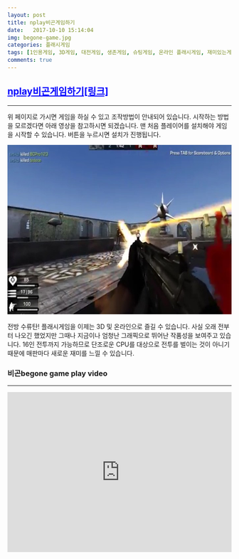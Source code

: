 ```yaml
---
layout: post
title: nplay비곤게임하기
date:   2017-10-10 15:14:04
img: begone-game.jpg
categories: 플래시게임
tags: [1인용게임, 3D게임, 대전게임, 생존게임, 슈팅게임, 온라인 플래시게임, 재미있는게임, 추천게임]
comments: true
---
```



<h2><span style="color: #0000ff;"><a style="color: #0000ff;" href="http://minecraft.leeseungju.com/begone">nplay비곤게임하기[링크]</a></span></h2>

<hr />

위 페이지로 가시면 게임을 하실 수 있고 조작방법이 안내되어 있습니다. 시작하는 방법을 모르겠다면 아래 영상을 참고하시면 되겠습니다. 맨 처음 플레이어를 설치해야 게임을 시작할 수 있습니다. 버튼을 누르시면 설치가 진행됩니다.

<img class="alignnone size-mh-magazine-lite-content wp-image-223" src="/images/begone-game.jpg" alt="" width="100%" height="381" />

전방 수류탄! 플래시게임을 이제는 3D 및 온라인으로 즐길 수 있습니다. 사실 오래 전부터 나오긴 했었지만 그때나 지금이나 엄청난 그래픽으로 뛰어난 작품성을 보여주고 있습니다. 16인 전투까지 가능하므로 단조로운 CPU를 대상으로 전투를 벌이는 것이 아니기 때문에 매판마다 새로운 재미를 느낄 수 있습니다.
<h3>비곤begone game play video</h3>

<hr />

<iframe src="https://www.youtube.com/embed/lg6p_4rJzw0?rel=0" width="100%" height="360" frameborder="0" allowfullscreen="allowfullscreen"></iframe>